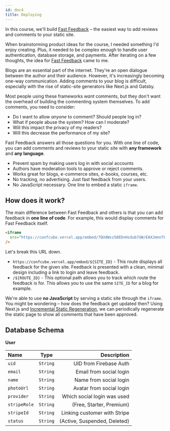 ```yaml
---
id: doc4
title: Deploying
---
```


In this course, we'll build [Fast Feedback](https://confcube.vercel.app) – the easiest way to add reviews and comments to your static site.

When brainstorming product ideas for the course, I needed something I'd enjoy creating. Plus, it needed to be complex enough to handle user authentication, database storage, and payments. After iterating on a few thoughts, the idea for [Fast Feedback](https://confcube.vercel.app) came to me.

<!-- ![Review](/review.png) -->

Blogs are an essential part of the internet. They're an open dialogue between the author and their audience. However, it's increasingly becoming one-way communication. Adding comments to your blog is difficult, especially with the rise of static-site generators like Next.js and Gatsby.

Most people using these frameworks _want_ comments, but they don't want the overhead of building the commenting system themselves. To add comments, you need to consider:

- Do I want to allow _anyone_ to comment? Should people log in?
- What if people abuse the system? How can I moderate?
- Will this impact the privacy of my readers?
- Will this decrease the performance of my site?

Fast Feedback answers all those questions for you. With one line of code, you can add comments and reviews to your static site with **any framework** and **any language**.

- Prevent spam by making users log in with social accounts
- Authors have moderation tools to approve or reject comments.
- Works great for blogs, e-commerce sites, e-books, courses, etc.
- No tracking, no advertising. Just fast feedback from your users.
- No JavaScript necessary. One line to embed a static `iframe`.

## How does it work?

The main difference between Fast Feedback and others is that you can add feedback in **one line of code**.
For example, this would display comments for Fast Feedback itself.

```html
<iframe
  src="https://confcube.vercel.app/embed/7QUdWsz58EDnHsdub7UW/EAXJmnnTL1f6CUGeZrNI"
/>
```

Let's break this URL down.

- `https://confcube.vercel.app/embed/${SITE_ID}` - This route displays all feedback for the given site. Feedback is presented with a clean, minimal design including a link to login and leave feedback.
- `/${ROUTE_ID}` - This optional path allows you to track which route the feedback is for. This allows you to use the same `SITE_ID` for a blog for example.

We're able to use **no JavaScript** by serving a static site through the `iframe`. You might be wondering – how does the feedback get updated then? Using Next.js and [Incremental Static Regeneration](https://nextjs.org/blog/next-9-4#incremental-static-regeneration-beta), we can periodically regenerate the static page to show all comments that have been approved.

## Database Schema

**User**

| Name         |   Type   |                  Description |
| :----------- | :------: | ---------------------------: |
| `uid`        | `String` |       UID from Firebase Auth |
| `email`      | `String` |      Email from social login |
| `name`       | `String` |       Name from social login |
| `photoUrl`   | `String` |     Avatar from social login |
| `provider`   | `String` |  Which social login was used |
| `stripeRole` | `String` |     (Free, Starter, Premium) |
| `stripeId`   | `String` | Linking customer with Stripe |
| `status`     | `String` | (Active, Suspended, Deleted) |
